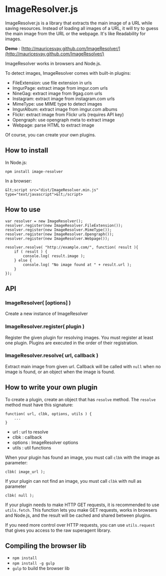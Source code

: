 ImageResolver.js
================

ImageResolver.js is a library that extracts the main image of a URL while saving resources.
Instead of loading all images of a URL, it will try to guess the main image from the URL or the webpage.
It's like Readability for images.

**Demo** : [http://mauricesvay.github.com/ImageResolver/](http://mauricesvay.github.com/ImageResolver/)

ImageResolver works in browsers and Node.js.

To detect images, ImageResolver comes with built-in plugins:

* FileExtension: use file extension in urls
* ImgurPage: extract image from imgur.com urls
* NineGag: extract image from 9gag.com urls
* Instagram: extract image from instagram.com urls
* MimeType: use MIME type to detect images
* ImgurAlbum: extract image from imgur.com albums
* Flickr: extract image from Flickr urls (requires API key)
* Opengraph: use opengraph meta to extract image
* Webpage: parse HTML to extract image

Of course, you can create your own plugins.

How to install
--------------

In Node.js:

```
npm install image-resolver
```

In a browser:

```
&lt;script src="dist/ImageResolver.min.js" type="text/javascript">&lt;/script>
```

How to use
----------

```
var resolver = new ImageResolver();
resolver.register(new ImageResolver.FileExtension());
resolver.register(new ImageResolver.MimeType());
resolver.register(new ImageResolver.Opengraph());
resolver.register(new ImageResolver.Webpage());

resolver.resolve( "http://example.com/", function( result ){
    if ( result ) {
        console.log( result.image );
    } else {
        console.log( "No image found at " + result.url );
    }
});
```

API
---

### ImageResolver( [options] )

Create a new instance of ImageResolver

### ImageResolver.register( plugin )

Register the given plugin for resolving images.
You must register at least one plugin.
Plugins are executed in the order of their registration.

### ImageResolver.resolve( url, callback )

Extract main image from given url. Callback will be called with `null` when
no image is found, or an object when the image is found.


How to write your own plugin
----------------------------

To create a plugin, create an object that has `resolve` method.
The `resolve` method must have this signature:

```
function( url, clbk, options, utils ) {
    ...
}
```

* url : url to resolve
* clbk : callback
* options : ImageResolver options
* utils : util functions

When your plugin has found an image, you must call `clbk` with the image as
parameter:

```
clbk( image_url );
```

If your plugin can not find an image, you must call `clbk` with null as
parameter

```
clbk( null );
```

If your plugin needs to make HTTP GET requests, it is recommended to use
`utils.fetch`. This function lets you make GET requests, works in browsers and Node.js,
and the result will be cached and shared between plugins.

If you need more control over HTTP requests, you can use `utils.request` that
gives you access to the raw superagent library.

Compiling the browser lib
-------------------------

* `npm install`
* `npm install -g gulp`
* `gulp` to build the browser lib